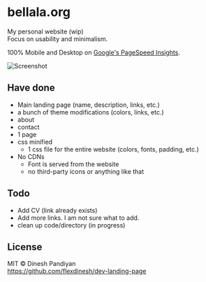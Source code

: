 # bellala.org
My personal website (wip)  
Focus on usability and minimalism.  

100% Mobile and Desktop on [Google's PageSpeed Insights](https://developers.google.com/speed/pagespeed/insights/?url=http%3A%2F%2Fbellala.org).

![Screenshot](https://bellala.org/portfolio/pics/site.png)

## Have done 
- Main landing page (name, description, links, etc.)
- a bunch of theme modifications (colors, links, etc.)
- about
- contact
- 1 page
- css minified
  - 1 css file for the entire website (colors, fonts, padding, etc.)
- No CDNs
  - Font is served from the website
  - no third-party icons or anything like that

## Todo
- Add CV (link already exists)
- Add more links. I am not sure what to add.
- clean up code/directory (in progress)

## License

MIT © Dinesh Pandiyan  
https://github.com/flexdinesh/dev-landing-page

